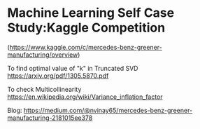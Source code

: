 # Machine Learning Self Case Study:Kaggle Competition 
(https://www.kaggle.com/c/mercedes-benz-greener-manufacturing/overview)

To find optimal value of "k" in Truncated SVD
https://arxiv.org/pdf/1305.5870.pdf

To check Multicollinearity
https://en.wikipedia.org/wiki/Variance_inflation_factor

Blog: https://medium.com/@nvinay65/mercedes-benz-greener-manufacturing-2181015ee378

